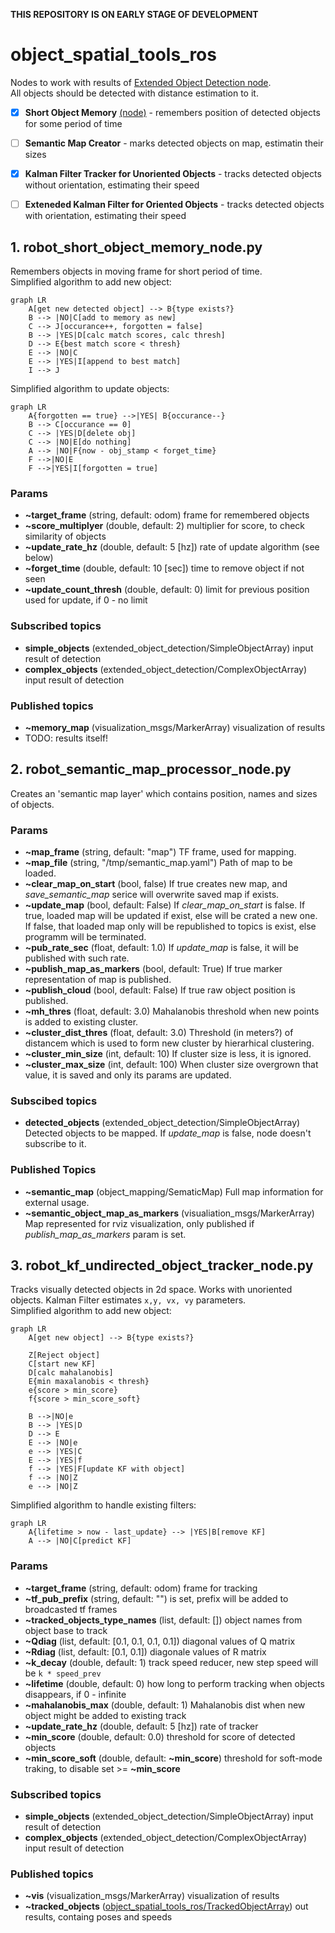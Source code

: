 __THIS REPOSITORY IS ON EARLY STAGE OF DEVELOPMENT__

#  object_spatial_tools_ros
Nodes to work with results of [Extended Object Detection node](https://github.com/Extended-Object-Detection-ROS/extended_object_detection).  
All objects should be detected with distance estimation to it.

 - [X] __Short Object Memory__ [(node)](https://github.com/Extended-Object-Detection-ROS/object_spatial_tools_ros#1-robot_short_object_memory_nodepy) - remembers position of detected objects for some period of time
 - [ ] __Semantic Map Creator__ - marks detected objects on map, estimatin their sizes
 - [X] __Kalman Filter Tracker for Unoriented Objects__ - tracks detected objects without orientation, estimating their speed
 - [ ] __Exteneded Kalman Filter for Oriented Objects__ - tracks detected objects with orientation, estimating their speed


## 1. robot_short_object_memory_node.py
Remembers objects in moving frame for short period of time.  
Simplified algorithm to add new object:  
```mermaid
graph LR
    A[get new detected object] --> B{type exists?}
    B --> |NO|C[add to memory as new]
    C --> J[occurance++, forgotten = false]
    B --> |YES|D[calc match scores, calc thresh]
    D --> E{best match score < thresh}
    E --> |NO|C
    E --> |YES|I[append to best match]
    I --> J
```
Simplified algorithm to update objects:  
```mermaid
graph LR
    A{forgotten == true} -->|YES| B{occurance--}
    B --> C[occurance == 0]
    C --> |YES|D[delete obj]
    C --> |NO|E[do nothing]
    A --> |NO|F{now - obj_stamp < forget_time}
    F -->|NO|E
    F -->|YES|I[forgotten = true]
```
### Params
 - __~target_frame__ (string, default: odom) frame for remembered objects
 - __~score_multiplyer__ (double, default: 2) multiplier for score, to check similarity of objects
 - __~update_rate_hz__ (double, default: 5 [hz]) rate of update algorithm (see below)
 - __~forget_time__ (double, default: 10 [sec]) time to remove object if not seen
 - __~update_count_thresh__ (double, default: 0) limit for previous position used for update, if 0 - no limit

### Subscribed topics
- __simple_objects__ (extended_object_detection/SimpleObjectArray) input result of detection
- __complex_objects__ (extended_object_detection/ComplexObjectArray) input result of detection

### Published topics
- __~memory_map__ (visualization_msgs/MarkerArray) visualization of results
- TODO: results itself!

## 2. robot_semantic_map_processor_node.py
Creates an 'semantic map layer' which contains position, names and sizes of objects.

### Params
 - __~map_frame__ (string, default: "map") TF frame, used for mapping.
 - __~map_file__ (string, "/tmp/semantic_map.yaml") Path of map to be loaded.
 - __~clear_map_on_start__ (bool, false) If true creates new map, and _save_semantic_map_ serice will overwrite saved map if exists.
 - __~update_map__ (bool, default: False) If _clear_map_on_start_ is false. If true, loaded map will be updated if exist, else will be crated a new one. If false, that loaded map only will be republished to topics is exist, else programm will be terminated.
 - __~pub_rate_sec__ (float, default: 1.0) If _update_map_ is false, it will be published with such rate.
 - __~publish_map_as_markers__ (bool, default: True) If true marker representation of map is published.
 - __~publish_cloud__ (bool, default: False) If true raw object position is published.
 - __~mh_thres__ (float, default: 3.0) Mahalanobis threshold when new points is added to existing cluster.
 - __~cluster_dist_thres__ (float, default: 3.0) Threshold (in meters?) of distancem which is used to form new cluster by hierarhical clustering.
 - __~cluster_min_size__ (int, default: 10) If cluster size is less, it is ignored.
 - __~cluster_max_size__ (int, default: 100) When cluster size overgrown that value, it is saved and only its params are updated.

### Subscibed topics
- __detected_objects__ (extended_object_detection/SimpleObjectArray) Detected objects to be mapped. If _update_map_ is false, node doesn't subscribe to it.

### Published Topics
- __~semantic_map__ (object_mapping/SematicMap) Full map information for external usage.
- __~semantic_object_map_as_markers__ (visualiation_msgs/MarkerArray) Map represented for rviz visualization, only published if _publish_map_as_markers_ param is set.

## 3. robot_kf_undirected_object_tracker_node.py
Tracks visually detected objects in 2d space. Works with unoriented objects. Kalman Filter estimates `x,y, vx, vy` parameters.  
Simplified algorithm to add new object:  
```mermaid
graph LR
    A[get new object] --> B{type exists?}
    
    Z[Reject object]
    C[start new KF]    
    D[calc mahalanobis]
    E{min maxalanobis < thresh}
    e{score > min_score}
    f{score > min_score_soft}

    B -->|NO|e
    B --> |YES|D
    D --> E
    E --> |NO|e
    e --> |YES|C
    E --> |YES|f
    f --> |YES|F[update KF with object]
    f --> |NO|Z
    e --> |NO|Z
```
Simplified algorithm to handle existing filters:  
```mermaid
graph LR
    A{lifetime > now - last_update} --> |YES|B[remove KF]
    A --> |NO|C[predict KF]
```
### Params
 - __~target_frame__ (string, default: odom) frame for tracking
 - __~tf_pub_prefix__ (string, default: "") is set, prefix will be added to broadcasted tf frames
 - __~tracked_objects_type_names__ (list, default: []) object names from object base to track
 - __~Qdiag__ (list, default: [0.1, 0.1, 0.1, 0.1]) diagonal values of Q matrix
 - __~Rdiag__ (list, default: [0.1, 0.1]) diagonale values of R matrix
 - __~k_decay__ (double, default: 1) track speed reducer, new step speed will be `k * speed_prev`
 - __~lifetime__ (double, default: 0) how long to perform tracking when objects disappears, if 0 - infinite
 - __~mahalanobis_max__ (double, default: 1) Mahalanobis dist when new object might be added to existing track
 - __~update_rate_hz__ (double, default: 5 [hz]) rate of tracker
 - __~min_score__ (double, default: 0.0) threshold for score of detected objects
 - __~min_score_soft__ (double, default: __~min_score__) threshold for soft-mode traking, to disable set >= __~min_score__
 
### Subscribed topics
- __simple_objects__ (extended_object_detection/SimpleObjectArray) input result of detection
- __complex_objects__ (extended_object_detection/ComplexObjectArray) input result of detection

### Published topics
- __~vis__ (visualization_msgs/MarkerArray) visualization of results
- __~tracked_objects__ ([object_spatial_tools_ros/TrackedObjectArray](https://github.com/Extended-Object-Detection-ROS/object_spatial_tools_ros/blob/devel-noetic/msg/TrackedObjectArray.msg)) out results, containg poses and speeds
